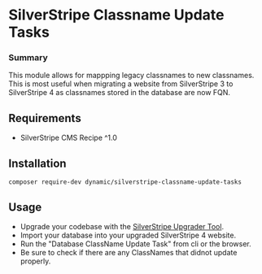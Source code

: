# SilverStripe Classname Update Tasks

### Summary
This module allows for mappping legacy classnames to new classnames. This is most useful when migrating a website from SilverStripe 3 to SilverStripe 4 as classnames stored in the database are now FQN.

## Requirements

* SilverStripe CMS Recipe ^1.0

## Installation

`composer require-dev dynamic/silverstripe-classname-update-tasks`

## Usage

- Upgrade your codebase with the [SilverStripe Upgrader Tool](https://packagist.org/packages/silverstripe/upgrader).
- Import your database into your upgraded SilverStripe 4 website.
- Run the "Database ClassName Update Task" from cli or the browser.
- Be sure to check if there are any ClassNames that didnot update properly.